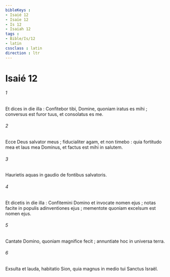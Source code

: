```yaml
---
bibleKeys : 
- Isaié 12
- Isaïe 12
- Is 12
- Isaiah 12
tags : 
- Bible/Is/12
- latin
cssclass : latin
direction : ltr
---
```


# Isaié 12

###### 1
Et dices in die illa : Confitebor tibi, Domine, quoniam iratus es mihi ; conversus est furor tuus, et consolatus es me.
###### 2
Ecce Deus salvator meus ; fiducialiter agam, et non timebo : quia fortitudo mea et laus mea Dominus, et factus est mihi in salutem.
###### 3
Haurietis aquas in gaudio de fontibus salvatoris.
###### 4
Et dicetis in die illa : Confitemini Domino et invocate nomen ejus ; notas facite in populis adinventiones ejus ; mementote quoniam excelsum est nomen ejus.
###### 5
Cantate Domino, quoniam magnifice fecit ; annuntiate hoc in universa terra.
###### 6
Exsulta et lauda, habitatio Sion, quia magnus in medio tui Sanctus Israël.
